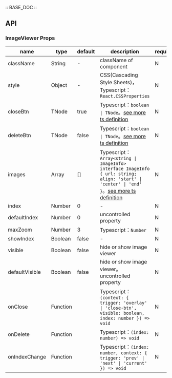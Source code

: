 :: BASE_DOC ::

## API

### ImageViewer Props

name | type | default | description | required
-- | -- | -- | -- | --
className | String | - | className of component | N
style | Object | - | CSS(Cascading Style Sheets)，Typescript：`React.CSSProperties` | N
closeBtn | TNode | true | Typescript：`boolean \| TNode`。[see more ts definition](https://github.com/Tencent/tdesign-mobile-react/blob/develop/src/common.ts) | N
deleteBtn | TNode | false | Typescript：`boolean \| TNode`。[see more ts definition](https://github.com/Tencent/tdesign-mobile-react/blob/develop/src/common.ts) | N
images | Array | [] | Typescript：`Array<string \| ImageInfo>` `interface ImageInfo { url: string; align: 'start' \| 'center' \| 'end' }`。[see more ts definition](https://github.com/Tencent/tdesign-mobile-react/tree/develop/src/image-viewer/type.ts) | N
index | Number | 0 | \- | N
defaultIndex | Number | 0 | uncontrolled property | N
maxZoom | Number | 3 | Typescript：`Number` | N
showIndex | Boolean | false | \- | N
visible | Boolean | false | hide or show image viewer | N
defaultVisible | Boolean | false | hide or show image viewer。uncontrolled property | N
onClose | Function |  | Typescript：`(context: { trigger: 'overlay' \| 'close-btn', visible: boolean, index: number }) => void`<br/> | N
onDelete | Function |  | Typescript：`(index: number) => void`<br/> | N
onIndexChange | Function |  | Typescript：`(index: number, context: { trigger: 'prev' \| 'next' \| 'current' }) => void`<br/> | N
